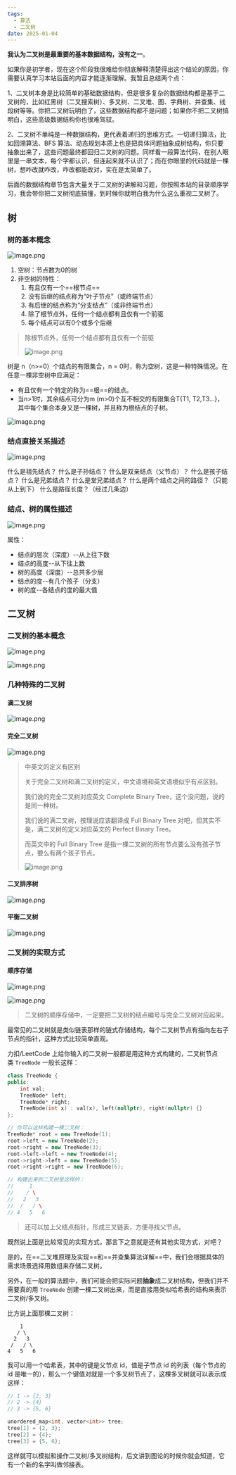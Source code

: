 ```yaml
---
tags:
  - 算法
  - 二叉树
date: 2025-01-04
---
```

**我认为二叉树是最重要的基本数据结构，没有之一**。

如果你是初学者，现在这个阶段我很难给你彻底解释清楚得出这个结论的原因，你需要认真学习本站后面的内容才能逐渐理解。我暂且总结两个点：

1、二叉树本身是比较简单的基础数据结构，但是很多复杂的数据结构都是基于二叉树的，比如红黑树（二叉搜索树）、多叉树、二叉堆、图、字典树、并查集、线段树等等。你把二叉树玩明白了，这些数据结构都不是问题；如果你不把二叉树搞明白，这些高级数据结构你也很难驾驭。

2、二叉树不单纯是一种数据结构，更代表着递归的思维方式。一切递归算法，比如回溯算法、BFS 算法、动态规划本质上也是把具体问题抽象成树结构，你只要抽象出来了，这些问题最终都回归二叉树的问题。同样看一段算法代码，在别人眼里是一串文本，每个字都认识，但连起来就不认识了；而在你眼里的代码就是一棵树，想咋改就咋改，咋改都能改对，实在是太简单了。

后面的数据结构章节包含大量关于二叉树的讲解和习题，你按照本站的目录顺序学习，我会带你把二叉树彻底搞懂，到时候你就明白我为什么这么重视二叉树了。

## 树

### 树的基本概念

![image.png](https://typora-yzj.oss-cn-hangzhou.aliyuncs.com/img/20250105161157.png)

1. 空树：节点数为0的树
2. 非空树的特性：
    1. 有且仅有一个==根节点==
    2. 没有后继的结点称为“叶子节点”（或终端节点）
    3. 有后继的结点称为“分支结点”（或非终端节点）
    4. 除了根节点外，任何一个结点都有且仅有一个前驱
    5. 每个结点可以有0个或多个后继

> 除根节点外，任何一个结点都有且仅有一个前驱
> 
> ![image.png](https://typora-yzj.oss-cn-hangzhou.aliyuncs.com/img/20250105161805.png)

树是 n（n>=0）个结点的有限集合，n = 0时，称为空树，这是一种特殊情况。在任意一棵非空树中应满足：
- 有且仅有一个特定的称为==根==的结点。
- 当n>1时，其余结点可分为m (m>0)个互不相交的有限集合T{T1, T2,T3...}，其中每个集合本身又是一棵树，并且称为根结点的子树。

![image.png](https://typora-yzj.oss-cn-hangzhou.aliyuncs.com/img/20250105163737.png)

### 结点直接关系描述

![image.png](https://typora-yzj.oss-cn-hangzhou.aliyuncs.com/img/20250105163917.png)

什么是祖先结点？
什么是子孙结点？
什么是双亲结点（父节点）？ 什么是孩子结点？
什么是兄弟结点？
什么是堂兄弟结点？
什么是两个结点之间的路径？（只能从上到下）
什么是路径长度？（经过几条边）

### 结点、树的属性描述

![image.png](https://typora-yzj.oss-cn-hangzhou.aliyuncs.com/img/20250105164314.png)

属性：
+ 结点的层次（深度）--从上往下数
+ 结点的高度--从下往上数
+ 树的高度（深度）--总共多少层
+ 结点的度--有几个孩子（分支） 
+ 树的度--各结点的度的最大值

## 二叉树

### 二叉树的基本概念

![image.png](https://typora-yzj.oss-cn-hangzhou.aliyuncs.com/img/20250105170231.png)

![image.png](https://typora-yzj.oss-cn-hangzhou.aliyuncs.com/img/20250105170254.png)

### 几种特殊的二叉树

#### 满二叉树

![image.png](https://typora-yzj.oss-cn-hangzhou.aliyuncs.com/img/20250105170455.png)

#### 完全二叉树

![image.png](https://typora-yzj.oss-cn-hangzhou.aliyuncs.com/img/20250105170531.png)

> 中英文的定义有区别
> 
> 关于完全二叉树和满二叉树的定义，中文语境和英文语境似乎有点区别。
> 
> 我们说的完全二叉树对应英文 Complete Binary Tree，这个没问题，说的是同一种树。
> 
> 我们说的满二叉树，按理说应该翻译成 Full Binary Tree 对吧，但其实不是，满二叉树的定义对应英文的 Perfect Binary Tree。
> 
> 而英文中的 Full Binary Tree 是指一棵二叉树的所有节点要么没有孩子节点，要么有两个孩子节点。
> 
> ![image.png](https://typora-yzj.oss-cn-hangzhou.aliyuncs.com/img/20250105170722.png)

#### 二叉排序树

![image.png](https://typora-yzj.oss-cn-hangzhou.aliyuncs.com/img/20250105171345.png)

#### 平衡二叉树

![image.png](https://typora-yzj.oss-cn-hangzhou.aliyuncs.com/img/20250105171253.png)

### 二叉树的实现方式

#### 顺序存储

![image.png](https://typora-yzj.oss-cn-hangzhou.aliyuncs.com/img/20250105172204.png)

![image.png](https://typora-yzj.oss-cn-hangzhou.aliyuncs.com/img/20250105172237.png)

> 二叉树的顺序存储中，一定要把二叉树的结点编号与完全二叉树对应起来。

最常见的二叉树就是类似链表那样的链式存储结构，每个二叉树节点有指向左右子节点的指针，这种方式比较简单直观。

力扣/LeetCode 上给你输入的二叉树一般都是用这种方式构建的，二叉树节点类 `TreeNode` 一般长这样：

```cpp
class TreeNode {
public:
    int val;
    TreeNode* left;
    TreeNode* right;
    TreeNode(int x) : val(x), left(nullptr), right(nullptr) {}
};

// 你可以这样构建一棵二叉树：
TreeNode* root = new TreeNode(1);
root->left = new TreeNode(2);
root->right = new TreeNode(3);
root->left->left = new TreeNode(4);
root->right->left = new TreeNode(5);
root->right->right = new TreeNode(6);

// 构建出来的二叉树是这样的：
//     1
//    / \
//   2   3
//  /   / \
// 4   5   6
```

> 还可以加上父结点指针，形成三叉链表，方便寻找父节点。

既然说上面是比较常见的实现方式，那言下之意就是还有其他实现方式，对吧？

是的，在==二叉堆原理及实现==和==并查集算法详解==中，我们会根据具体的需求场景选择用数组来存储二叉树。

另外，在一般的算法题中，我们可能会把实际问题**抽象**成二叉树结构，但我们并不需要真的用 `TreeNode` 创建一棵二叉树出来，而是直接用类似哈希表的结构来表示二叉树/多叉树。

比方说上面那棵二叉树：

```plain
    1
   / \
  2   3
 /   / \
4   5   6
```

我可以用一个哈希表，其中的键是父节点 id，值是子节点 id 的列表（每个节点的 id 是唯一的），那么一个键值对就是一个多叉树节点了，这棵多叉树就可以表示成这样：

```cpp
// 1 -> {2, 3}
// 2 -> {4}
// 3 -> {5, 6}

unordered_map<int, vector<int>> tree;
tree[1] = {2, 3};
tree[2] = {4};
tree[3] = {5, 6};
```

这样就可以模拟和操作二叉树/多叉树结构，后文讲到图论的时候你就会知道，它有一个新的名字叫做邻接表。






